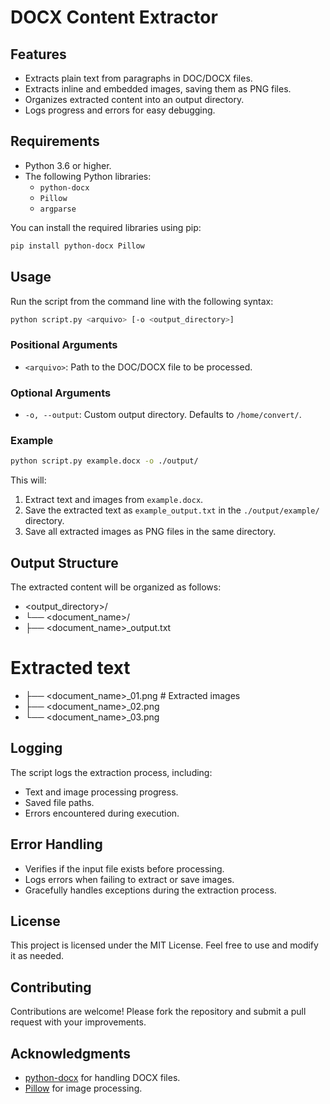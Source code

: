 # DOCX Content Extractor

## Features

- Extracts plain text from paragraphs in DOC/DOCX files.
- Extracts inline and embedded images, saving them as PNG files.
- Organizes extracted content into an output directory.
- Logs progress and errors for easy debugging.

## Requirements

- Python 3.6 or higher.
- The following Python libraries:
  - `python-docx`
  - `Pillow`
  - `argparse`

You can install the required libraries using pip:

```bash
pip install python-docx Pillow
```

## Usage

Run the script from the command line with the following syntax:
```bash
python script.py <arquivo> [-o <output_directory>]
```

### Positional Arguments
- `<arquivo>`: Path to the DOC/DOCX file to be processed.

### Optional Arguments
- `-o, --output`: Custom output directory. Defaults to `/home/convert/`.

### Example
```bash
python script.py example.docx -o ./output/
```

This will:
1. Extract text and images from `example.docx`.
2. Save the extracted text as `example_output.txt` in the `./output/example/` directory.
3. Save all extracted images as PNG files in the same directory.

## Output Structure

The extracted content will be organized as follows:

* <output_directory>/
* └── <document_name>/
* ├── <document_name>_output.txt

# Extracted text
* ├── <document_name>_01.png # Extracted images
* ├── <document_name>_02.png
* └── <document_name>_03.png

## Logging

The script logs the extraction process, including:
- Text and image processing progress.
- Saved file paths.
- Errors encountered during execution.

## Error Handling

- Verifies if the input file exists before processing.
- Logs errors when failing to extract or save images.
- Gracefully handles exceptions during the extraction process.

## License

This project is licensed under the MIT License. Feel free to use and modify it as needed.

## Contributing

Contributions are welcome! Please fork the repository and submit a pull request with your improvements.

## Acknowledgments

- [python-docx](https://python-docx.readthedocs.io/) for handling DOCX files.
- [Pillow](https://pillow.readthedocs.io/) for image processing.